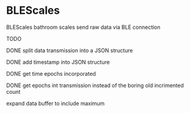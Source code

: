 # BLEScales
BLEScales
bathroom scales send raw data via BLE connection

TODO 

DONE split data transmission into a JSON structure

DONE add timestamp into JSON structure

DONE get time epochs incorporated

DONE get epochs int transmission instead of the boring old incrimented count

expand data buffer to include maximum
